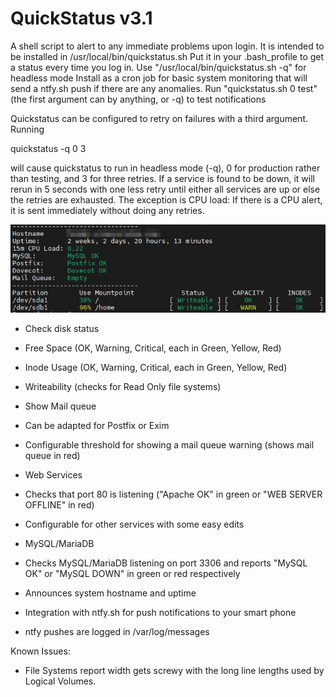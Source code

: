 # QuickStatus v3.1

A shell script to alert to any immediate problems upon login.
It is intended to be installed in /usr/local/bin/quickstatus.sh
Put it in your .bash_profile to get a status every time you log in.
Use "/usr/local/bin/quickstatus.sh -q" for headless mode
Install as a cron job for basic system monitoring that will send a ntfy.sh push if there are any anomalies.
Run "quickstatus.sh 0 test" (the first argument can by anything, or -q) to test notifications

Quickstatus can be configured to retry on failures with a third argument. Running 

quickstatus -q 0 3

will cause quickstatus to run in headless mode (-q), 0 for production rather than testing, and 3 for three retries. 
If a service is found to be down, it will rerun in 5 seconds with one less retry until either all services are up
or else the retries are exhausted. The exception is CPU load: If there is a CPU alert, it is sent immediately 
without doing any retries.

![This is an image](https://raw.githubusercontent.com/corneliusroot/QuickStatus/master/qsscreenshot.jpg)

- Check disk status
 - Free Space (OK, Warning, Critical, each in Green, Yellow, Red)
 - Inode Usage (OK, Warning, Critical, each in Green, Yellow, Red)
 - Writeability (checks for Read Only file systems)

- Show Mail queue
 - Can be adapted for Postfix or Exim
 - Configurable threshold for showing a mail queue warning (shows mail queue in red)

- Web Services
 - Checks that port 80 is listening ("Apache OK" in green or "WEB SERVER OFFLINE" in red)
 - Configurable for other services with some easy edits

- MySQL/MariaDB
 - Checks MySQL/MariaDB listening on port 3306 and reports "MySQL OK" or "MySQL DOWN" in green or red respectively

- Announces system hostname and uptime

- Integration with ntfy.sh for push notifications to your smart phone
- ntfy pushes are logged in /var/log/messages

Known Issues:
- File Systems report width gets screwy with the long line lengths used by Logical Volumes. 

